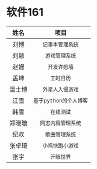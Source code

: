 软件161
=====
| 姓名 | 项目 |
| :-----: | :-----: |
| 刘博 |  `记事本管理系统`  |
| 刘颖 |  `游戏管理系统` |
| 赵姗 |  `开发许愿墙` |
| 盖坤 | `工时日历` |
| 温士博 |  `外星人入侵游戏` |
| 江雪 | `基于python的个人博客` |
| 韩雪 | `在线测试` |
| 郑晓璇 |  `网志内容管理系统` |
| 纪欢 |  `歌曲管理系统` |
| 张卓琦 |  `小鸡快跑小游戏` |
| 张宇 |  `开眼世界` |
